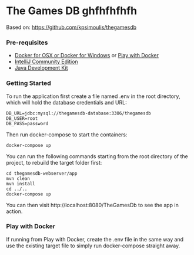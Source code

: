# The Games DB      ghfhfhfhfh

Based on: https://github.com/kpsimoulis/thegamesdb

### Pre-requisites

* [Docker for OSX or Docker for Windows](https://www.docker.com/products/docker) or [Play with Docker](https://labs.play-with-docker.com/)
* [IntelliJ Community Edition](https://www.jetbrains.com/idea/download/)
* [Java Development Kit](http://www.oracle.com/technetwork/java/javase/downloads/jdk8-downloads-2133151.html)


### Getting Started

To run the application first create a file named .env in the root directory, which will hold the database credentials and URL:

```
DB_URL=jdbc:mysql://thegamesdb-database:3306/thegamesdb
DB_USER=root
DB_PASS=password
```

Then run docker-compose to start the containers:

```
docker-compose up
```

You can run the following commands starting from the root directory of the project, to rebuild the target folder first:

```
cd thegamesdb-webserver/app
mvn clean
mvn install
cd ../..
docker-compose up
```

You can then visit http://localhost:8080/TheGamesDb to see the app in action.

### Play with Docker

If running from Play with Docker, create the .env file in the same way and use the existing target file to simply run docker-compose straight away.
